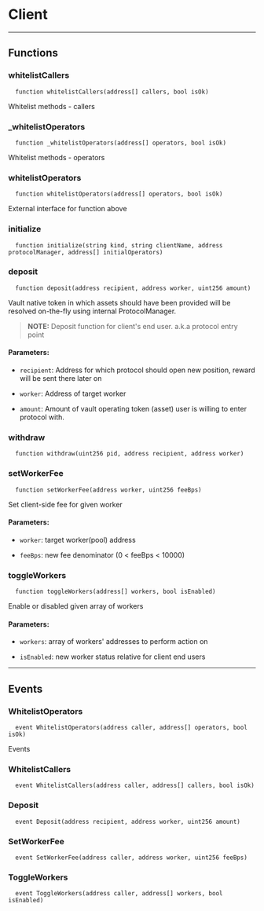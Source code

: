 # Client




___

## Functions

### whitelistCallers

```solidity
  function whitelistCallers(address[] callers, bool isOk)
```

Whitelist methods - callers



### _whitelistOperators

```solidity
  function _whitelistOperators(address[] operators, bool isOk)
```

Whitelist methods - operators



### whitelistOperators

```solidity
  function whitelistOperators(address[] operators, bool isOk)
```

External interface for function above



### initialize

```solidity
  function initialize(string kind, string clientName, address protocolManager, address[] initialOperators)
```




### deposit

```solidity
  function deposit(address recipient, address worker, uint256 amount)
```

Vault native token in which assets should have been provided will be resolved on-the-fly using
internal ProtocolManager.

> **NOTE:** Deposit function for client's end user. a.k.a protocol entry point


#### Parameters:

- `recipient`: Address for which protocol should open new position, reward will be sent there later on

- `worker`: Address of target worker

- `amount`: Amount of vault operating token (asset) user is willing to enter protocol with.


### withdraw

```solidity
  function withdraw(uint256 pid, address recipient, address worker)
```




### setWorkerFee

```solidity
  function setWorkerFee(address worker, uint256 feeBps)
```

Set client-side fee for given worker



#### Parameters:

- `worker`: target worker(pool) address

- `feeBps`: new fee denominator (0 < feeBps < 10000)

### toggleWorkers

```solidity
  function toggleWorkers(address[] workers, bool isEnabled)
```

Enable or disabled given array of workers



#### Parameters:

- `workers`: array of workers' addresses to perform action on

- `isEnabled`: new worker status relative for client end users


___

## Events

### WhitelistOperators

```solidity
  event WhitelistOperators(address caller, address[] operators, bool isOk)
```
Events


### WhitelistCallers

```solidity
  event WhitelistCallers(address caller, address[] callers, bool isOk)
```


### Deposit

```solidity
  event Deposit(address recipient, address worker, uint256 amount)
```


### SetWorkerFee

```solidity
  event SetWorkerFee(address caller, address worker, uint256 feeBps)
```


### ToggleWorkers

```solidity
  event ToggleWorkers(address caller, address[] workers, bool isEnabled)
```


